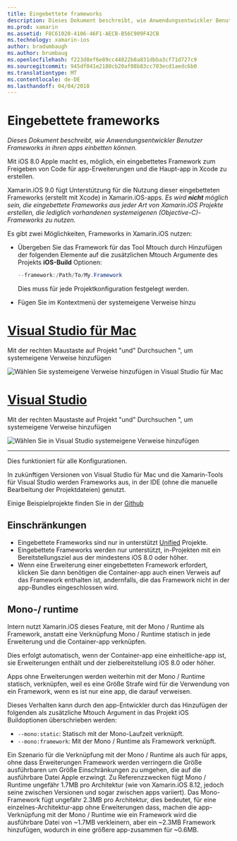 ```yaml
---
title: Eingebettete frameworks
description: Dieses Dokument beschreibt, wie Anwendungsentwickler Benutzer Frameworks in ihren apps einbetten können.
ms.prod: xamarin
ms.assetid: F8C61020-4106-46F1-AECB-B56C909F42CB
ms.technology: xamarin-ios
author: bradumbaugh
ms.author: brumbaug
ms.openlocfilehash: f223d8ef6e89cc44822b8a831dbba3cf71d727c9
ms.sourcegitcommit: 945df041e2180cb20af08b83cc703ecd1aedc6b0
ms.translationtype: MT
ms.contentlocale: de-DE
ms.lasthandoff: 04/04/2018
---
```

# <a name="embedded-frameworks"></a>Eingebettete frameworks

_Dieses Dokument beschreibt, wie Anwendungsentwickler Benutzer Frameworks in ihren apps einbetten können._

Mit iOS 8.0 Apple macht es, möglich, ein eingebettetes Framework zum Freigeben von Code für app-Erweiterungen und die Haupt-app in Xcode zu erstellen.

Xamarin.iOS 9.0 fügt Unterstützung für die Nutzung dieser eingebetteten Frameworks (erstellt mit Xcode) in Xamarin.iOS-apps. *Es wird **nicht** möglich sein, die eingebettete Frameworks aus jeder Art von Xamarin.iOS Projekte erstellen, die lediglich vorhandenen systemeigenen (Objective-C)-Frameworks zu nutzen.*

Es gibt zwei Möglichkeiten, Frameworks in Xamarin.iOS nutzen:

- Übergeben Sie das Framework für das Tool Mtouch durch Hinzufügen der folgenden Elemente auf die zusätzlichen Mtouch Argumente des Projekts **iOS-Build** Optionen:

  ```csharp
  --framework:/Path/To/My.Framework
  ```

  Dies muss für jede Projektkonfiguration festgelegt werden.

- Fügen Sie im Kontextmenü der systemeigene Verweise hinzu

# <a name="visual-studio-for-mactabvsmac"></a>[Visual Studio für Mac](#tab/vsmac)

Mit der rechten Maustaste auf Projekt "und" Durchsuchen ", um systemeigene Verweise hinzufügen

![](embedded-frameworks-images/xam-native-refs.png "Wählen Sie systemeigene Verweise hinzufügen in Visual Studio für Mac")

# <a name="visual-studiotabvswin"></a>[Visual Studio](#tab/vswin)

Mit der rechten Maustaste auf Projekt "und" Durchsuchen ", um systemeigene Verweise hinzufügen

![](embedded-frameworks-images/vs-native-refs.png "Wählen Sie in Visual Studio systemeigene Verweise hinzufügen")

-----

  Dies funktioniert für alle Konfigurationen.

In zukünftigen Versionen von Visual Studio für Mac und die Xamarin-Tools für Visual Studio werden Frameworks aus, in der IDE (ohne die manuelle Bearbeitung der Projektdateien) genutzt.

Einige Beispielprojekte finden Sie in der [Github](https://github.com/rolfbjarne/embedded-frameworks)

## <a name="limitations"></a>Einschränkungen

- Eingebettete Frameworks sind nur in unterstützt [Unified](~/cross-platform/macios/unified/index.md) Projekte.
- Eingebettete Frameworks werden nur unterstützt, in-Projekten mit ein Bereitstellungsziel aus der mindestens iOS 8.0 oder höher.
- Wenn eine Erweiterung einer eingebetteten Framework erfordert, klicken Sie dann benötigen die Container-app auch einen Verweis auf das Framework enthalten ist, andernfalls, die das Framework nicht in der app-Bundles eingeschlossen wird.

## <a name="the-mono-runtime"></a>Mono-/ runtime

Intern nutzt Xamarin.iOS dieses Feature, mit der Mono / Runtime als Framework, anstatt eine Verknüpfung Mono / Runtime statisch in jede Erweiterung und die Container-app verknüpfen.

Dies erfolgt automatisch, wenn der Container-app eine einheitliche-app ist, sie Erweiterungen enthält und der zielbereitstellung iOS 8.0 oder höher.

Apps ohne Erweiterungen werden weiterhin mit der Mono / Runtime statisch, verknüpfen, weil es eine Größe Strafe wird für die Verwendung von ein Framework, wenn es ist nur eine app, die darauf verweisen.

Dieses Verhalten kann durch den app-Entwickler durch das Hinzufügen der folgenden als zusätzliche Mtouch Argument in das Projekt iOS Buildoptionen überschrieben werden:

- `--mono:static`: Statisch mit der Mono-Laufzeit verknüpft.
- `--mono:framework`: Mit der Mono / Runtime als Framework verknüpft.

Ein Szenario für die Verknüpfung mit der Mono / Runtime als auch für apps, ohne dass Erweiterungen Framework werden verringern die Größe ausführbaren um Größe Einschränkungen zu umgehen, die auf die ausführbare Datei Apple erzwingt. Zu Referenzzwecken fügt Mono / Runtime ungefähr 1.7MB pro Architektur (wie von Xamarin.iOS 8.12, jedoch seine zwischen Versionen und sogar zwischen apps variiert). Das Mono-Framework fügt ungefähr 2.3MB pro Architektur, dies bedeutet, für eine einzelnes-Architektur-app ohne Erweiterungen dass, machen die app-Verknüpfung mit der Mono / Runtime wie ein Framework wird die ausführbare Datei von ~1.7MB verkleinern, aber ein ~2.3MB Framework hinzufügen, wodurch in eine größere app-zusammen für ~0.6MB.

